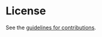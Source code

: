 # License

See the
[guidelines for contributions](https://github.com/BorisPis/draft-pismenny-tls-dtls-plaintext-sequence-number/blob/main/CONTRIBUTING.md).
